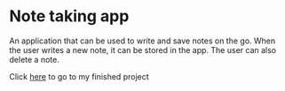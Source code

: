 # Note taking app

An application that can be used to write and save notes on the go. When the user writes a new note, it can be stored in the app. The user can also delete a note.

Click [here](https://week-11-note-taker-1.herokuapp.com) to go to my finished project
 
